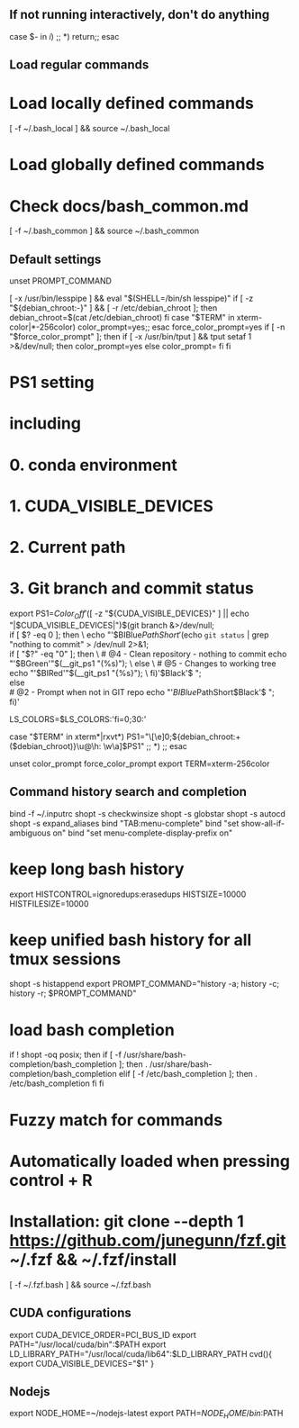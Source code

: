 ## If not running interactively, don't do anything
  case $- in
      *i*) ;;
        *) return;;
  esac






## Load regular commands
  # Load locally defined commands
  [ -f ~/.bash_local ] && source ~/.bash_local
  # Load globally defined commands
  # Check docs/bash_common.md
  [ -f ~/.bash_common ] && source ~/.bash_common






## Default settings
  unset PROMPT_COMMAND

  [ -x /usr/bin/lesspipe ] && eval "$(SHELL=/bin/sh lesspipe)"
  if [ -z "${debian_chroot:-}" ] && [ -r /etc/debian_chroot ]; then
      debian_chroot=$(cat /etc/debian_chroot)
  fi
  case "$TERM" in
      xterm-color|*-256color) color_prompt=yes;;
  esac
  force_color_prompt=yes
  if [ -n "$force_color_prompt" ]; then
      if [ -x /usr/bin/tput ] && tput setaf 1 >&/dev/null; then
          color_prompt=yes
      else
          color_prompt=
      fi
  fi

  # PS1 setting 
  # including
  # 0. conda environment
  # 1. CUDA_VISIBLE_DEVICES
  # 2. Current path
  # 3. Git branch and commit status
  export PS1=$Color_Off'$([ -z "${CUDA_VISIBLE_DEVICES}" ] || echo "|$CUDA_VISIBLE_DEVICES|")$(git branch &>/dev/null;\
  if [ $? -eq 0 ]; then \
    echo "'$BIBlue$PathShort'$(echo `git status` | grep "nothing to commit" > /dev/null 2>&1; \
    if [ "$?" -eq "0" ]; then \
      # @4 - Clean repository - nothing to commit
      echo "'$BGreen'"$(__git_ps1 "(%s)"); \
    else \
      # @5 - Changes to working tree
      echo "'$BIRed'"$(__git_ps1 "{%s}"); \
    fi)'$Black'\$ "; \
  else \
    # @2 - Prompt when not in GIT repo
    echo "'$BIBlue$PathShort$Black'\$ "; \
  fi)'

  LS_COLORS=$LS_COLORS:'fi=0;30:'

  case "$TERM" in
  xterm*|rxvt*)
      PS1="\[\e]0;${debian_chroot:+($debian_chroot)}\u@\h: \w\a\]$PS1"
      ;;
  *)
      ;;
  esac

  unset color_prompt force_color_prompt
  export TERM=xterm-256color






## Command history search and completion
  bind -f ~/.inputrc
  shopt -s checkwinsize
  shopt -s globstar
  shopt -s autocd
  shopt -s expand_aliases
  bind "TAB:menu-complete"
  bind "set show-all-if-ambiguous on"
  bind "set menu-complete-display-prefix on"

  # keep long bash history
  export HISTCONTROL=ignoredups:erasedups
  HISTSIZE=10000
  HISTFILESIZE=10000

  # keep unified bash history for all tmux sessions
  shopt -s histappend
  export PROMPT_COMMAND="history -a; history -c; history -r; $PROMPT_COMMAND"

  # load bash completion
  if ! shopt -oq posix; then
    if [ -f /usr/share/bash-completion/bash_completion ]; then
      . /usr/share/bash-completion/bash_completion
    elif [ -f /etc/bash_completion ]; then
      . /etc/bash_completion
    fi
  fi

  # Fuzzy match for commands
  # Automatically loaded when pressing control + R
  # Installation: git clone --depth 1 https://github.com/junegunn/fzf.git ~/.fzf && ~/.fzf/install
  [ -f ~/.fzf.bash ] && source ~/.fzf.bash






## CUDA configurations
  export CUDA_DEVICE_ORDER=PCI_BUS_ID
  export PATH="/usr/local/cuda/bin":$PATH
  export LD_LIBRARY_PATH="/usr/local/cuda/lib64":$LD_LIBRARY_PATH
  cvd(){
      export CUDA_VISIBLE_DEVICES="$1"
  }





## Nodejs
export NODE_HOME=~/nodejs-latest
export PATH=$NODE_HOME/bin:$PATH

